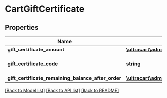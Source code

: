 # CartGiftCertificate

## Properties
Name | Type | Description | Notes
------------ | ------------- | ------------- | -------------
**gift_certificate_amount** | [**\ultracart\admin\v2\models\Currency**](Currency.md) |  | [optional] 
**gift_certificate_code** | **string** | Gift certificate code | [optional] 
**gift_certificate_remaining_balance_after_order** | [**\ultracart\admin\v2\models\Currency**](Currency.md) |  | [optional] 

[[Back to Model list]](../README.md#documentation-for-models) [[Back to API list]](../README.md#documentation-for-api-endpoints) [[Back to README]](../README.md)


